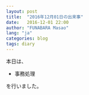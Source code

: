 ```yaml
---
layout: post
title:  "2016年12月01日の出来事"
date:   2016-12-01 22:00
author: "FUNABARA Masao"
lang: "ja"
categories: blog
tags: diary
---
```


本日は、

* 事務処理

を行いました。
